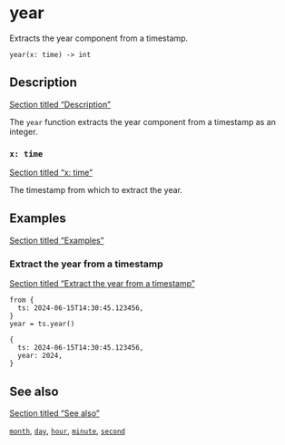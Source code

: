 # year

Extracts the year component from a timestamp.

```tql
year(x: time) -> int
```

## Description

[Section titled “Description”](#description)

The `year` function extracts the year component from a timestamp as an integer.

### `x: time`

[Section titled “x: time”](#x-time)

The timestamp from which to extract the year.

## Examples

[Section titled “Examples”](#examples)

### Extract the year from a timestamp

[Section titled “Extract the year from a timestamp”](#extract-the-year-from-a-timestamp)

```tql
from {
  ts: 2024-06-15T14:30:45.123456,
}
year = ts.year()
```

```tql
{
  ts: 2024-06-15T14:30:45.123456,
  year: 2024,
}
```

## See also

[Section titled “See also”](#see-also)

[`month`](/reference/functions/month), [`day`](/reference/functions/day), [`hour`](/reference/functions/hour), [`minute`](/reference/functions/minute), [`second`](/reference/functions/second)